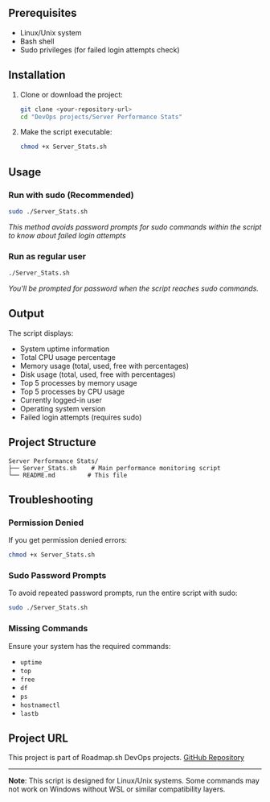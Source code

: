 ## Prerequisites

- Linux/Unix system
- Bash shell
- Sudo privileges (for failed login attempts check)

## Installation

1. Clone or download the project:
   ```bash
   git clone <your-repository-url>
   cd "DevOps projects/Server Performance Stats"
   ```

2. Make the script executable:
   ```bash
   chmod +x Server_Stats.sh
   ```

## Usage

### Run with sudo (Recommended)
```bash
sudo ./Server_Stats.sh
```
*This method avoids password prompts for sudo commands within the script to know about failed login attempts*

### Run as regular user
```bash
./Server_Stats.sh
```
*You'll be prompted for password when the script reaches sudo commands.*

## Output

The script displays:
- System uptime information
- Total CPU usage percentage
- Memory usage (total, used, free with percentages)
- Disk usage (total, used, free with percentages)
- Top 5 processes by memory usage
- Top 5 processes by CPU usage
- Currently logged-in user
- Operating system version
- Failed login attempts (requires sudo)

## Project Structure

```
Server Performance Stats/
├── Server_Stats.sh    # Main performance monitoring script
└── README.md         # This file
```

## Troubleshooting

### Permission Denied
If you get permission denied errors:
```bash
chmod +x Server_Stats.sh
```

### Sudo Password Prompts
To avoid repeated password prompts, run the entire script with sudo:
```bash
sudo ./Server_Stats.sh
```

### Missing Commands
Ensure your system has the required commands:
- `uptime`
- `top`
- `free`
- `df`
- `ps`
- `hostnamectl`
- `lastb`

## Project URL
This project is part of Roadmap.sh DevOps projects.
[GitHub Repository](https://github.com/yourusername/server-performance-stats)

---

**Note**: This script is designed for Linux/Unix systems. Some commands may not work on Windows without WSL or similar compatibility layers.
